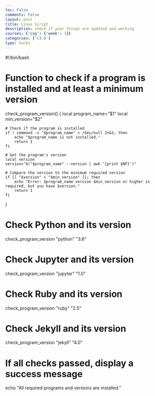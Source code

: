 ```yaml
---
toc: False
comments: False
layout: post
title: Linux Script
description: check if your things are updated and working
courses: {'csp': {'week': 3}}
categories: ['C3.8']
type: hacks
---
```


#!/bin/bash

# Function to check if a program is installed and at least a minimum version
check_program_version() {
    local program_name="$1"
    local min_version="$2"
    
    # Check if the program is installed
    if ! command -v "$program_name" > /dev/null 2>&1; then
        echo "$program_name is not installed."
        return 1
    fi
    
    # Get the program's version
    local version
    version="$("$program_name" --version | awk '{print $NF}')"
    
    # Compare the version to the minimum required version
    if [[ "$version" < "$min_version" ]]; then
        echo "Error: $program_name version $min_version or higher is required, but you have $version."
        return 1
    fi
}

# Check Python and its version
check_program_version "python" "3.6"

# Check Jupyter and its version
check_program_version "jupyter" "1.0"

# Check Ruby and its version
check_program_version "ruby" "2.5"

# Check Jekyll and its version
check_program_version "jekyll" "4.0"

# If all checks passed, display a success message
echo "All required programs and versions are installed."
